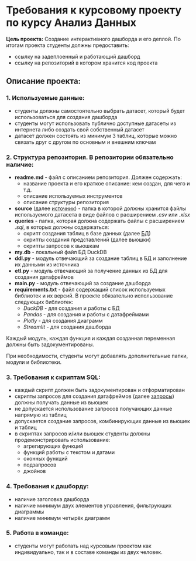 # Требования к курсовому проекту по курсу Анализ Данных  


**Цель проекта:** Создание интерактивного дашборда и его деплой. По итогам проекта студенты должны предоставить:  
* ссылку на задеплоенный и работающий дашборд  
* ссылку на репозиторий в котором хранится код проекта  


## Описание проекта:  
### 1. Используемые данные:  
* студенты должны самостоятельно выбрать датасет, который будет использоваться для создания дашборда  
* студенты могут использовать публично доступные датасеты из интернета либо создать свой собственный датасет  
* датасет должен состоять из минимум 3 таблиц, которые можно связать друг с другом по основным и внешним ключам


### 2. Структура репозитория. В репозитории обязательно наличие:  
* **readme.md** - файл с описанием репозитория. Должен содержать:  
  * название проекта и его краткое описание: кем создан, для чего и т.д.  
  * описание используемых инструментов  
  * описание структуры репозитория  
* **source** (далее <ins>источник</ins>) - папка в которой должны хранится файлы используемого датасета в виде файлов с расширением *.csv* или *.xlsx*  
* **queries** - папка, которая должна содержать файлы с расширением *.sql*, в которых должны содержаться:  
  * скрипт создания таблиц в базе данных (далее <ins>БД</ins>)  
  * скрипты создания представлений (далее вьюшки)  
  * скрипты запросов к вьюшкам  
* **my.db** - локальный файл БД DuckDB  
* **ddl.py** - модуль отвечающий за создание таблиц в БД и заполнение их данными из источника   
* **etl.py** - модуль отвечающий за получение данных из БД для создания датафреймов  
* **main.py** - модуль отвечающий за создание дашборда  
* **requirements.txt** - файл содержащий список используемых библиотек и их версий. В проекте обязательно использование следующих библиотек:  
  * *DuckDB* - для создания и работы с БД  
  * *Pandas* - для создания и работы с датафреймами  
  * *Plotly* - для создания диаграмм  
  * *Streamlit* - для создания дашборда

Каждый модуль, каждая функция и каждая созданная переменная должны быть задокументированы.

При необходимости, студенты могут добавлять дополнительные папки, модули и библиотеки.


### 3. Требования к скриптам SQL:  
* каждый скрипт должен быть задокументирован и отформатирован  
* скрипты запросов для создания датафреймов (далее <ins>запросы</ins>) должны получать данные из вьюшек  
* не допускается использование запросов получающих данные напрямую из таблиц  
* допускается создание запросов, комбинирующих данные из вьюшек и таблиц  
* в скриптах запросов и/или вьюшек студенты должны продемонстрировать использование:
  * агрегирующих функций  
  * функций работы с текстом и датами  
  * оконных функций  
  * подзапросов  
  * джойнов  


### 4. Требования к дашборду:  
* наличие заголовка дашборда  
* наличие минимум двух элементов управления, фильтрующих диаграммы  
* наличие минимум четырёх диаграмм  


### 5. Работа в команде:  
* студенты могут работать над курсовым проектом как индивидуально, так и в составе команды из двух человек.
